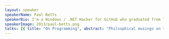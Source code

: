 ```yaml
---
layout: speaker
speakerName: Paul Betts
speakerBio: I'm a Windows / .NET Hacker for GitHub who graduated from The Ohio State University. In my spare time, I hack on some open-source software, play guitar and bass, and in general am within ε of really awesome.
speakerImage: 2013/paul-betts.png
talks: [{ title: "On Programming", abstract: "Philsophical musings on the act of programming, art, design, and (actual, like Frank Gehry) architecture.", link: 'https://www.youtube.com/embed/PgBiJnzpf0c' }]
---
```

